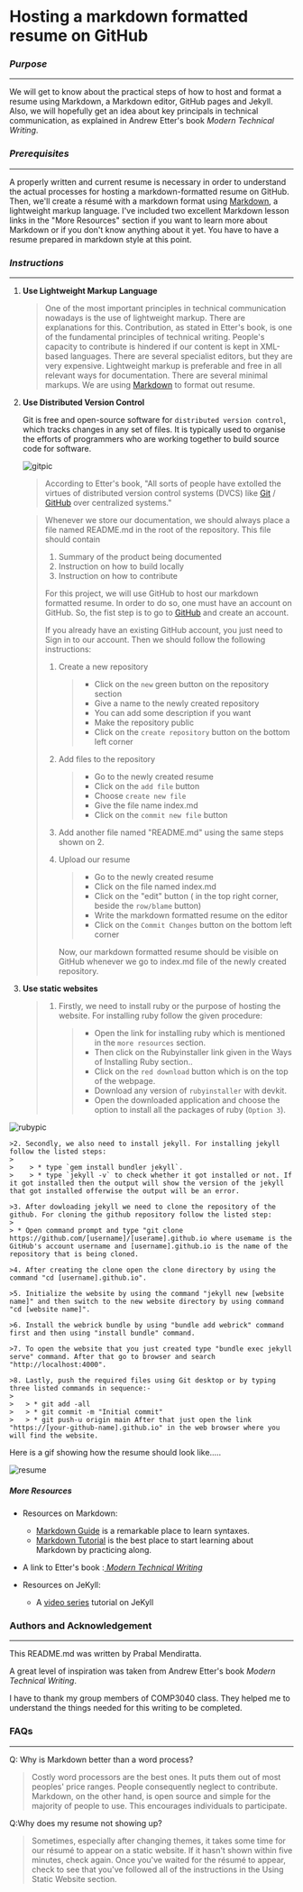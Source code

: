 # Hosting a markdown formatted resume on GitHub



### *Purpose*

---

We will get to know about the practical steps of how to host and format a resume using Markdown, a Markdown editor, GitHub pages and Jekyll. Also, we will hopefully get an idea about key principals in technical communication, as explained in Andrew Etter's book *Modern Technical Writing*.



### *Prerequisites*

---

A properly written and current resume is necessary in order to understand the actual processes for hosting a markdown-formatted resume on GitHub. Then, we'll create a résumé with a markdown format using [Markdown](https://en.wikipedia.org/wiki/Markdown), a lightweight markup language. I've included two excellent Markdown lesson links in the "More Resources" section if you want to learn more about Markdown or if you don't know anything about it yet. You have to have a resume prepared in markdown style at this point.

### *Instructions*

---

1. **Use Lightweight Markup** **Language**

   > One of the most important principles in technical communication nowadays is the use of lightweight markup. There are explanations for this. Contribution, as stated in Etter's book, is one of the fundamental principles of technical writing. People's capacity to contribute is hindered if our content is kept in XML-based languages. There are several specialist editors, but they are very expensive. Lightweight markup is preferable and free in all relevant ways for documentation. There are several minimal markups. We are using [Markdown](https://daringfireball.net/projects/markdown/) to format out resume.

   

2. **Use Distributed Version Control**

    Git is free and open-source software for `distributed version control`, which tracks changes in any set of files. It is typically used to organise the efforts of programmers who are working together to build source code for software.
    
    ![gitpic](/gitpic.jpg)


   > According to Etter's book, "All sorts of people have extolled the virtues of distributed version control systems (DVCS) like [Git](https://git-scm.com/) / [GitHub](https://github.com) over centralized systems." 

   > Whenever we store our documentation, we should always place a file named README.md in the root of the repository. This file should contain
   >
   > 1. Summary of the product being documented
   > 2. Instruction on how to build locally
   > 3. Instruction on how to contribute
   >
   > For this project, we will use GitHub to host our markdown formatted resume. In order to do so, one  must have an account on GitHub. So, the fist step is to go to [GitHub](https://github.com) and create an account.
   >
   > If you already have an existing GitHub account, you just need to Sign in to our account. Then we should follow the following instructions:
   >
   > 1. Create a new repository
   >
   >    > * Click on the `new` green button on the repository section
   >    > * Give a name to the newly created repository
   >    > * You can add some description if you want
   >    > * Make the repository public 
   >    > * Click on the `create repository` button on the bottom left corner
   >
   > 2. Add files to the repository
   >
   >    > * Go to the newly created resume
   >    > * Click on the `add file` button 
   >    > * Choose `create new file` 
   >    > * Give the file name index.md
   >    > * Click on the `commit new file` button
   >
   > 3. Add another file named "README.md" using the same steps shown on 2.
   >
   > 4. Upload our resume
   >
   >    > * Go to the newly created resume
   >    > * Click on the file named index.md
   >    > * Click on the "edit" button ( in the top right corner, beside the `row/blame` button)
   >    > * Write the markdown formatted resume on the editor
   >    > * Click on the `Commit Changes` button on the bottom left corner
   >
   >    Now, our markdown formatted resume should be visible on GitHub whenever we go to index.md file of the newly created repository.

   

3. **Use static websites**

    >1. Firstly, we need to install ruby or the purpose of hosting the website. For installing ruby follow the given procedure:
    >
    >    > * Open the link for installing ruby which is mentioned in the `more resources` section. 
    >    > * Then click on the Rubyinstaller link given in the Ways of Installing Ruby section..
    >    > * Click on the `red download` button which is on the top of the webpage.
    >    > * Download any version of `rubyinstaller` with devkit.
    >    > * Open the downloaded application and choose the option to install all the packages of ruby (`Option 3`). 

![rubypic](/rubyg.gif)
    
    >2. Secondly, we also need to install jekyll. For installing jekyll follow the listed steps:
    >
    >    > * type `gem install bundler jekyll`.
    >    > * type `jekyll -v` to check whether it got installed or not. If it got installed then the output will show the version of the jekyll that got installed offerwise the output will be an error.

    >3. After dowloading jekyll we need to clone the repository of the github. For cloning the github repository follow the listed step:
    >
    > * Open command prompt and type "git clone https://github.com/[username]/[userame].github.io where usemame is the GitHub's account username and [username].github.io is the name of the repository that is being cloned.

    >4. After creating the clone open the clone directory by using the command "cd [username].github.io".

    >5. Initialize the website by using the command "jekyll new [website name]" and then switch to the new website directory by using command "cd [website name]".

    >6. Install the webrick bundle by using "bundle add webrick" command first and then using "install bundle" command.

    >7. To open the website that you just created type "bundle exec jekyll serve" command. After that go to browser and search "http://localhost:4000".

    >8. Lastly, push the required files using Git desktop or by typing three listed commands in sequence:-
    >
    >   > * git add -all
    >   > * git commit -m "Initial commit"
    >   > * git push-u origin main After that just open the link "https://[your-github-name].github.io" in the web browser where you will find the website.

   
   Here is a gif showing how the resume should look like.....
   
   ![resume](/res.gif)


   ##### More Resources

   * Resources on Markdown:
     * [Markdown Guide](https://www.markdownguide.org/extended-syntax/#strikethrough) is a remarkable place to learn syntaxes.
     * [Markdown Tutorial](https://www.markdowntutorial.com) is the best place to start learning about Markdown by practicing along.

   * A link to Etter's book :[ _Modern Technical Writing_ ](https://www.amazon.ca/Modern-Technical-Writing-Introduction-Documentation-ebook/dp/B01A2QL9SS/ref=sr_1_1?crid=331C6HXMEK2GK&dchild=1&keywords=modern+technical+writing+by+andrew+etter&qid=1604455886&sprefix=modern+tech%2Caps%2C213&sr=8-1)

   * Resources on JeKyll:
     * A [video series](https://www.youtube.com/playlist?list=PLLAZ4kZ9dFpOPV5C5Ay0pHaa0RJFhcmcB) tutorial on JeKyll

   

   ### Authors and Acknowledgement

   ---

   This README.md was written by Prabal Mendiratta.

   A great level of inspiration was taken from Andrew Etter's book _Modern Technical Writing_.

   I have to thank my group members of COMP3040 class. They helped me to understand the things needed for this writing to be completed.

   ### FAQs

   ---

   Q: Why is Markdown better than a word process?

   > Costly word processors are the best ones. It puts them out of most peoples' price ranges. People consequently neglect to contribute. Markdown, on the other hand, is open source and simple for the majority of people to use. This encourages individuals to participate.

   Q:Why does my resume not showing up?

   > Sometimes, especially after changing themes, it takes some time for our résumé to appear on a static website. If it hasn't shown within five minutes, check again. Once you've waited for the résumé to appear, check to see that you've followed all of the instructions in the Using Static Website section.
